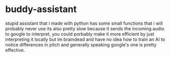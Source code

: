 # buddy-assistant
stupid assistant that i made with python
has some small functions that i will probably never use
its also pretty slow because it sends the incoming audio to google to interpret, you could porbably make it more efficient by just interpreting it locally but im braindead and have no idea how to train an AI to notice differences in pitch and generally speaking google's one is pretty effective.